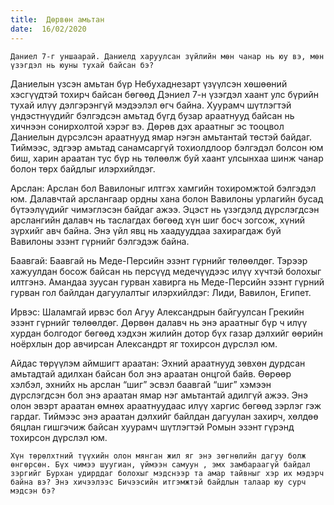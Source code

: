 ```yaml
---
title:  Дөрвөн амьтан
date:  16/02/2020
---
```


`Даниел 7-г уншаарай. Даниелд харуулсан зүйлийн мөн чанар нь юу вэ, мөн үзэгдэл нь юуны тухай байсан бэ?`

Даниелын үзсэн амьтан бүр Небухаднезарт үзүүлсэн хөшөөний хэсгүүдтэй тохирч байсан бөгөөд Дэниел 7-н үзэгдэл хаант улс бүрийн тухай илүү дэлгэрэнгүй мэдээлэл өгч байна. Хуурамч шүтлэгтэй үндэстнүүдийг бэлгэдсэн амьтад бүгд бузар араатнууд байсан нь хичнээн сонирхолтой хэрэг вэ. Дөрөв дэх араатныг эс тооцвол Даниелын дүрсэлсэн араатнууд ямар нэгэн амьтантай төстэй байдаг. Тиймээс, эдгээр амьтад санамсаргүй тохиолдлоор бэлгэдэл болсон юм биш, харин араатан тус бүр нь төлөөлж буй хаант улсынхаа шинж чанар болон төрх байдлыг илэрхийлдэг.

Арслан: Арслан бол Вавилоныг илтгэх хамгийн тохиромжтой бэлгэдэл юм. Далавчтай арслангаар ордны хана болон Вавилоны урлагийн бусад бүтээлүүдийг чимэглэсэн байдаг ажээ. Эцэст нь үзэгдэлд дүрслэгдсэн арслангийн далавч нь таслагдах бөгөөд хүн шиг босч зогсож, хүний зүрхийг авч байна. Энэ үйл явц нь хаадууддаа захирагдаж буй Вавилоны эзэнт гүрнийг бэлгэдэж байна.

Баавгай: Баавгай нь Меде-Персийн эзэнт гүрнийг төлөөлдөг. Тэрээр хажуулдан босож байсан нь персүүд медечүүдээс илүү хүчтэй болохыг илтгэнэ. Амандаа зуусан гурван хавирга нь Меде-Персийн эзэнт гүрний гурван гол байлдан дагуулалтыг илэрхийлдэг: Лиди, Вавилон, Египет.

Ирвэс: Шаламгай ирвэс бол Агуу Александрын байгуулсан Грекийн эзэнт гүрнийг төлөөлдөг. Дөрвөн далавч нь энэ араатныг бүр ч илүү хурдан болгодог бөгөөд хэдхэн жилийн дотор бүх газар дэлхийг өөрийн ноёрхлын дор авчирсан Александрт яг тохирсон дүрслэл юм.

Айдас төрүүлэм аймшигт араатан: Эхний араатнууд зөвхөн дурдсан амьтадтай адилхан байсан бол энэ араатан онцгой байв. Өөрөөр хэлбэл, эхнийх нь арслан “шиг” эсвэл баавгай “шиг” хэмээн дүрслэгдсэн бол энэ араатан ямар нэг амьтантай адилгүй ажээ. Энэ олон эвэрт араатан өмнөх араатнуудаас илүү харгис бөгөөд зэрлэг гэж гардаг. Тиймээс энэ араатан дэлхийг байлдан дагуулан захирч, хөлдөө бяцлан гишгэчиж байсан хуурамч шүтлэгтэй Ромын эзэнт гүрэнд тохирсон дүрслэл юм.

`Хүн төрөлхтний түүхийн олон мянган жил яг энэ зөгнөлийн дагуу болж өнгөрсөн. Бүх чимээ шуугиан, үймээн самуун , эмх замбараагүй байдал зэргийг Бурхан удирддаг болохыг мэдснээр та амар тайвныг хэр их мэдэрч байна вэ? Энэ хичээлээс Бичээсийн итгэмжтэй байдлын талаар юу сурч мэдсэн бэ?`